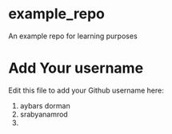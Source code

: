 # example_repo
An example repo for learning purposes
# Add Your username
Edit this file to add your Github username here:
1. aybars dorman
2. srabyanamrod
3. 

